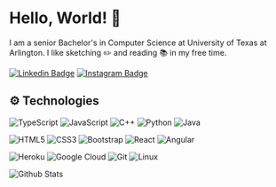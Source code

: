 # Hello, World! :wave:

I am a senior Bachelor's in Computer Science at University of Texas at Arlington. I like sketching :pencil2: and reading :books: in my free time.

[![Linkedin Badge](https://img.shields.io/badge/-ameyrk-blue?style=flat-square&logo=Linkedin&logoColor=white&link=https://www.linkedin.com/in/ameyrk/)](https://www.linkedin.com/in/ameyrk/)
[![Instagram Badge](https://img.shields.io/badge/-ameykhairnar99-purple?style=flat-square&logo=instagram&logoColor=white&link=https://www.instagram.com/ameykhairnar99/)](https://www.instagram.com/ameykhairnar99/)

## :gear: Technologies

![TypeScript](https://img.shields.io/badge/-TypeScript-blue?style=flat-square&logo=typescript)
![JavaScript](https://img.shields.io/badge/-JavaScript-black?style=flat-square&logo=javascript)
![C++](https://img.shields.io/badge/-C++-00599C?style=flat-square&logo=c)
![Python](https://img.shields.io/badge/-Python-black?style=flat-square&logo=Python)
![Java](https://img.shields.io/badge/-java-E34A86?style=flat-square&logo=java)

![HTML5](https://img.shields.io/badge/-HTML5-E34F26?style=flat-square&logo=html5&logoColor=white)
![CSS3](https://img.shields.io/badge/-CSS3-1572B6?style=flat-square&logo=css3)
![Bootstrap](https://img.shields.io/badge/-Bootstrap-563D7C?style=flat-square&logo=bootstrap)
![React](https://img.shields.io/badge/-React-black?style=flat-square&logo=react)
![Angular](https://img.shields.io/badge/-Angular-red?style=flat-square&logo=angular)

![Heroku](https://img.shields.io/badge/-Heroku-430098?style=flat-square&logo=heroku)
![Google Cloud](https://img.shields.io/badge/Google%20Cloud-black?style=flat-square&logo=google-cloud)
![Git](https://img.shields.io/badge/-Git-black?style=flat-square&logo=git)
![Linux](https://img.shields.io/badge/-Linux-black?style=flat-square&logo=linux)

![Github Stats](https://github-readme-stats.vercel.app/api?username=ameyrk99&count_private=true&show_icons=true&include_all_commits=true&hide=prs,issues,contribs)
